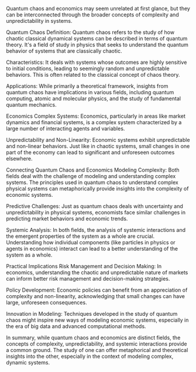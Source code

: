 Quantum chaos and economics may seem unrelated at first glance, but they can be interconnected through the broader concepts of complexity and unpredictability in systems.

Quantum Chaos
Definition: Quantum chaos refers to the study of how chaotic classical dynamical systems can be described in terms of quantum theory. It's a field of study in physics that seeks to understand the quantum behavior of systems that are classically chaotic.

Characteristics: It deals with systems whose outcomes are highly sensitive to initial conditions, leading to seemingly random and unpredictable behaviors. This is often related to the classical concept of chaos theory.

Applications: While primarily a theoretical framework, insights from quantum chaos have implications in various fields, including quantum computing, atomic and molecular physics, and the study of fundamental quantum mechanics.

Economics
Complex Systems: Economics, particularly in areas like market dynamics and financial systems, is a complex system characterized by a large number of interacting agents and variables.

Unpredictability and Non-Linearity: Economic systems exhibit unpredictable and non-linear behaviors. Just like in chaotic systems, small changes in one part of the economy can lead to significant and unforeseen outcomes elsewhere.

Connecting Quantum Chaos and Economics
Modeling Complexity: Both fields deal with the challenge of modeling and understanding complex systems. The principles used in quantum chaos to understand complex physical systems can metaphorically provide insights into the complexity of economic systems.

Predictive Challenges: Just as quantum chaos deals with uncertainty and unpredictability in physical systems, economists face similar challenges in predicting market behaviors and economic trends.

Systemic Analysis: In both fields, the analysis of systemic interactions and the emergent properties of the system as a whole are crucial. Understanding how individual components (like particles in physics or agents in economics) interact can lead to a better understanding of the system as a whole.

Practical Implications
Risk Management and Decision Making: In economics, understanding the chaotic and unpredictable nature of markets can inform better risk management and decision-making strategies.

Policy Development: Economic policies can benefit from an appreciation of complexity and non-linearity, acknowledging that small changes can have large, unforeseen consequences.

Innovation in Modeling: Techniques developed in the study of quantum chaos might inspire new ways of modeling economic systems, especially in the era of big data and advanced computational methods.

In summary, while quantum chaos and economics are distinct fields, the concepts of complexity, unpredictability, and systemic interactions provide a common ground. The study of one can offer metaphorical and theoretical insights into the other, especially in the context of modeling complex, dynamic systems.






